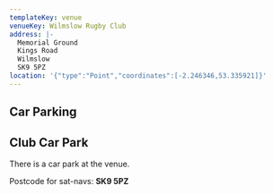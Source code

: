 ```yaml
---
templateKey: venue
venueKey: Wilmslow Rugby Club
address: |-
  Memorial Ground
  Kings Road
  Wilmslow
  SK9 5PZ
location: '{"type":"Point","coordinates":[-2.246346,53.335921]}'
---
```

## Car Parking

## Club Car Park

There is a car park at the venue.

Postcode for sat-navs: **SK9 5PZ**
